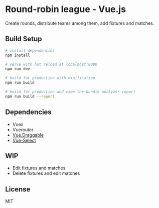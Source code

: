 # Round-robin league - Vue.js
Create rounds, distribute teams among them, add fixtures and matches.

## Build Setup

``` bash
# install dependencies
npm install

# serve with hot reload at localhost:8080
npm run dev

# build for production with minification
npm run build

# build for production and view the bundle analyzer report
npm run build --report
```

## Dependencies
- Vuex
- Vuerouter
- [Vue.Draggable](https://github.com/SortableJS/Vue.Draggable)
- [Vue-Select](https://sagalbot.github.io/vue-select/)

## WIP
- Edit fixtures and matches
- Delete fixtures and edit matches

## License
MIT
